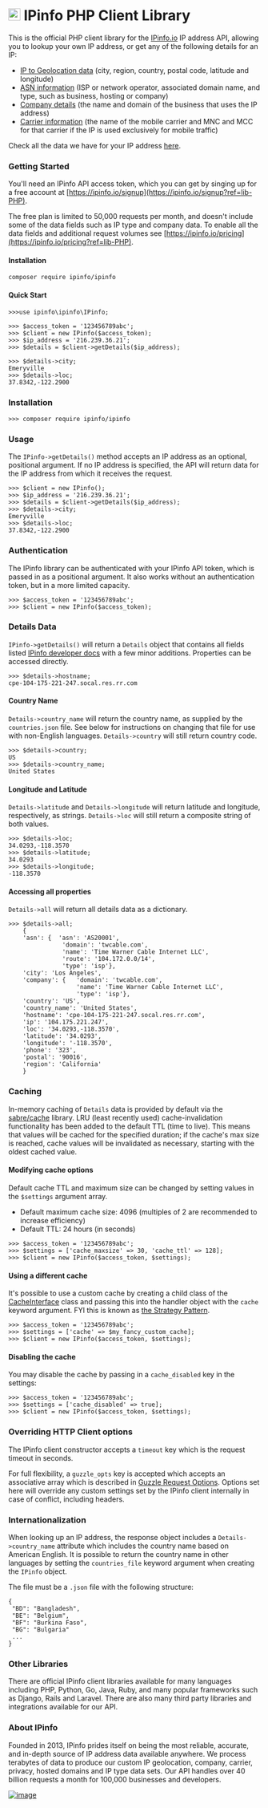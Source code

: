 # [<img src="https://ipinfo.io/static/ipinfo-small.svg" alt="IPinfo" width="24"/>](https://ipinfo.io/) IPinfo PHP Client Library

This is the official PHP client library for the [IPinfo.io](https://ipinfo.io) IP address API, allowing you to lookup your own IP address, or get any of the following details for an IP:
 - [IP to Geolocation data](https://ipinfo.io/ip-geolocation-api) (city, region, country, postal code, latitude and longitude)
 - [ASN information](https://ipinfo.io/asn-api) (ISP or network operator, associated domain name, and type, such as business, hosting or company)
 - [Company details](https://ipinfo.io/ip-company-api) (the name and domain of the business that uses the IP address)
 - [Carrier information](https://ipinfo.io/ip-carrier-api) (the name of the mobile carrier and MNC and MCC for that carrier if the IP is used exclusively for mobile traffic)

Check all the data we have for your IP address [here](https://ipinfo.io/what-is-my-ip).

### Getting Started

You'll need an IPinfo API access token, which you can get by singing up for a free account at [https://ipinfo.io/signup](https://ipinfo.io/signup?ref=lib-PHP).

The free plan is limited to 50,000 requests per month, and doesn't include some of the data fields such as IP type and company data. To enable all the data fields and additional request volumes see [https://ipinfo.io/pricing](https://ipinfo.io/pricing?ref=lib-PHP).

#### Installation

```
composer require ipinfo/ipinfo
```

#### Quick Start

```
>>>use ipinfo\ipinfo\IPinfo;

>>> $access_token = '123456789abc';
>>> $client = new IPinfo($access_token);
>>> $ip_address = '216.239.36.21';
>>> $details = $client->getDetails($ip_address);

>>> $details->city;
Emeryville
>>> $details->loc;
37.8342,-122.2900
```

### Installation

```
>>> composer require ipinfo/ipinfo
```

### Usage

The `IPinfo->getDetails()` method accepts an IP address as an optional, positional argument. If no IP address is specified, the API will return data for the IP address from which it receives the request.

```
>>> $client = new IPinfo();
>>> $ip_address = '216.239.36.21';
>>> $details = $client->getDetails($ip_address);
>>> $details->city;
Emeryville
>>> $details->loc;
37.8342,-122.2900
```

### Authentication

The IPinfo library can be authenticated with your IPinfo API token, which is passed in as a positional argument. It also works without an authentication token, but in a more limited capacity.

```
>>> $access_token = '123456789abc';
>>> $client = new IPinfo($access_token);
```

### Details Data

`IPinfo->getDetails()` will return a `Details` object that contains all fields listed [IPinfo developer docs](https://ipinfo.io/developers/responses#full-response) with a few minor additions. Properties can be accessed directly.

```
>>> $details->hostname;
cpe-104-175-221-247.socal.res.rr.com
```

#### Country Name

``Details->country_name`` will return the country name, as supplied by the ``countries.json`` file. See below for instructions on changing that file for use with non-English languages. ``Details->country`` will still return country code.

```
>>> $details->country;
US
>>> $details->country_name;
United States
```

#### Longitude and Latitude

``Details->latitude`` and ``Details->longitude`` will return latitude and longitude, respectively, as strings. ``Details->loc`` will still return a composite string of both values.

```
>>> $details->loc;
34.0293,-118.3570
>>> $details->latitude;
34.0293
>>> $details->longitude;
-118.3570
```

#### Accessing all properties

``Details->all`` will return all details data as a dictionary.

```
>>> $details->all;
    {
    'asn': {  'asn': 'AS20001',
               'domain': 'twcable.com',
               'name': 'Time Warner Cable Internet LLC',
               'route': '104.172.0.0/14',
               'type': 'isp'},
    'city': 'Los Angeles',
    'company': {   'domain': 'twcable.com',
                   'name': 'Time Warner Cable Internet LLC',
                   'type': 'isp'},
    'country': 'US',
    'country_name': 'United States',
    'hostname': 'cpe-104-175-221-247.socal.res.rr.com',
    'ip': '104.175.221.247',
    'loc': '34.0293,-118.3570',
    'latitude': '34.0293',
    'longitude': '-118.3570',
    'phone': '323',
    'postal': '90016',
    'region': 'California'
    }
```

### Caching

In-memory caching of `Details` data is provided by default via the [sabre/cache](https://github.com/sabre-io/cache/) library. LRU (least recently used) cache-invalidation functionality has been added to the default TTL (time to live). This means that values will be cached for the specified duration; if the cache's max size is reached, cache values will be invalidated as necessary, starting with the oldest cached value.

#### Modifying cache options

Default cache TTL and maximum size can be changed by setting values in the `$settings` argument array.

* Default maximum cache size: 4096 (multiples of 2 are recommended to increase efficiency)
* Default TTL: 24 hours (in seconds)

```
>>> $access_token = '123456789abc';
>>> $settings = ['cache_maxsize' => 30, 'cache_ttl' => 128];
>>> $client = new IPinfo($access_token, $settings);
```

#### Using a different cache

It's possible to use a custom cache by creating a child class of the [CacheInterface](https://github.com/ipinfo/php/blob/master/src/cache/Interface.php) class and passing this into the handler object with the `cache` keyword argument. FYI this is known as [the Strategy Pattern](https://sourcemaking.com/design_patterns/strategy).

```
>>> $access_token = '123456789abc';
>>> $settings = ['cache' => $my_fancy_custom_cache];
>>> $client = new IPinfo($access_token, $settings);
```

#### Disabling the cache

You may disable the cache by passing in a `cache_disabled` key in the settings:

```
>>> $access_token = '123456789abc';
>>> $settings = ['cache_disabled' => true];
>>> $client = new IPinfo($access_token, $settings);
```

### Overriding HTTP Client options

The IPinfo client constructor accepts a `timeout` key which is the request
timeout in seconds.

For full flexibility, a `guzzle_opts` key is accepted which accepts an
associative array which is described in [Guzzle Request Options](https://docs.guzzlephp.org/en/stable/request-options.html).
Options set here will override any custom settings set by the IPinfo client
internally in case of conflict, including headers.

### Internationalization

When looking up an IP address, the response object includes a `Details->country_name` attribute which includes the country name based on American English. It is possible to return the country name in other languages by setting the `countries_file` keyword argument when creating the `IPinfo` object.

The file must be a `.json` file with the following structure:

```
{
 "BD": "Bangladesh",
 "BE": "Belgium",
 "BF": "Burkina Faso",
 "BG": "Bulgaria"
 ...
}
```

### Other Libraries

There are official IPinfo client libraries available for many languages including PHP, Python, Go, Java, Ruby, and many popular frameworks such as Django, Rails and Laravel. There are also many third party libraries and integrations available for our API.

### About IPinfo

Founded in 2013, IPinfo prides itself on being the most reliable, accurate, and in-depth source of IP address data available anywhere. We process terabytes of data to produce our custom IP geolocation, company, carrier, privacy, hosted domains and IP type data sets. Our API handles over 40 billion requests a month for 100,000 businesses and developers.

[![image](https://avatars3.githubusercontent.com/u/15721521?s=128&u=7bb7dde5c4991335fb234e68a30971944abc6bf3&v=4)](https://ipinfo.io/)
